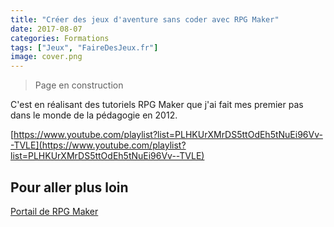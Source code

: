 ```yaml
---
title: "Créer des jeux d'aventure sans coder avec RPG Maker"
date: 2017-08-07
categories: Formations
tags: ["Jeux", "FaireDesJeux.fr"]
image: cover.png
---
```


> Page en construction

C'est en réalisant des tutoriels RPG Maker que j'ai fait mes premier pas dans le monde de la pédagogie en 2012. 

[https://www.youtube.com/playlist?list=PLHKUrXMrDS5ttOdEh5tNuEi96Vv--TVLE](https://www.youtube.com/playlist?list=PLHKUrXMrDS5ttOdEh5tNuEi96Vv--TVLE)

## Pour aller plus loin

[Portail de RPG Maker](https://wiki.gamedevalliance.fr/rpgmaker/)
